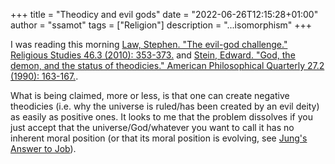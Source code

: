 +++
title = "Theodicy and evil gods"
date = "2022-06-26T12:15:28+01:00"
author = "ssamot"
tags = ["Religion"]
description = "...isomorphism"
+++

I was reading this morning [Law, Stephen. "The evil-god challenge." Religious Studies 46.3 (2010): 353-373.](https://doi.org/10.1017/S0034412509990369) and [Stein, Edward. "God, the demon, and the status of theodicies." American Philosophical Quarterly 27.2 (1990): 163-167.](https://www.jstor.org/stable/pdf/20014323.pdf).

What is being claimed, more or less, is that one can create negative theodicies (i.e. why the universe is ruled/has been created by  an evil deity) as easily as positive ones. It looks to me that the problem dissolves if you just accept that the universe/God/whatever you want to call it has no inherent moral position (or that its moral position is evolving, see [Jung's Answer to Job](https://en.wikipedia.org/wiki/Answer_to_Job)). 
